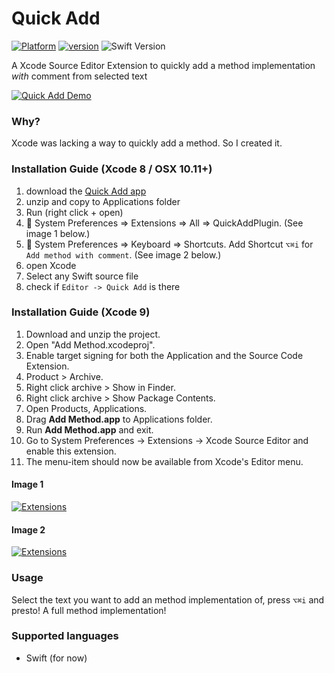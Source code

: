 # Quick Add
[![Platform](https://img.shields.io/cocoapods/p/Typist.svg?style=flat)](https://github.com/funky-monkey/QuickAdd)
[![version](https://img.shields.io/badge/version-1.0-brightgreen.svg)](https://github.com/funky-monkey/QuickAdd)
![Swift Version](https://img.shields.io/badge/swift-3.0-orange.svg?style=flat)

A Xcode Source Editor Extension to quickly add a method implementation _with_ comment from selected text

[![Quick Add Demo](Assets/quickAddMethodPlugin.gif)]()

### Why? 
Xcode was lacking a way to quickly add a method. So I created it.

### Installation Guide (Xcode 8 / OSX 10.11+)

1. download the [Quick Add app](https://github.com/funky-monkey/QuickAdd/blob/master/release/QuickAddPlugin.zip)
2. unzip and copy to Applications folder
3. Run (right click + open)
4.  System Preferences ⇒ Extensions ⇒ All ⇒ QuickAddPlugin. (See image 1 below.)
5.  System Preferences ⇒ Keyboard ⇒ Shortcuts. Add Shortcut `⌥⌘i` for `Add method with comment`. (See image 2 below.)
6. open Xcode
7. Select any Swift source file
8. check if `Editor -> Quick Add` is there 

### Installation Guide (Xcode 9)

1. Download and unzip the project.
2. Open "Add Method.xcodeproj".
3. Enable target signing for both the Application and the Source Code Extension.
4. Product > Archive.
5. Right click archive > Show in Finder.
6. Right click archive > Show Package Contents.
7. Open Products, Applications.
8. Drag **Add Method.app** to Applications folder.
9. Run **Add Method.app** and exit.
10. Go to System Preferences -> Extensions -> Xcode Source Editor and enable this extension.
11. The menu-item should now be available from Xcode's Editor menu.

#### Image 1

[![Extensions](Assets/extension.png)]()


#### Image 2

[![Extensions](Assets/shortcut.png)]()

### Usage
Select the text you want to add an method implementation of, press `⌥⌘i` and presto! A full method implementation!

### Supported languages
- Swift (for now)
